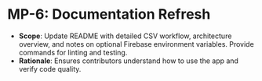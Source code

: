 # MP-6: Documentation Refresh

- **Scope**: Update README with detailed CSV workflow, architecture overview, and notes on optional Firebase environment variables. Provide commands for linting and testing.
- **Rationale**: Ensures contributors understand how to use the app and verify code quality.

